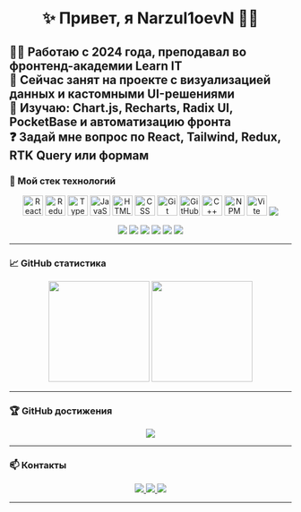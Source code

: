 <!-- Приветствие -->
<h1 align="center">✨ Привет, я Narzul1oevN 👨‍💻</h1>

🧑‍💻 Работаю с 2024 года, преподавал во фронтенд-академии **Learn IT**  
🔭 Сейчас занят на проекте с визуализацией данных и кастомными UI-решениями  
🌱 Изучаю: Chart.js, Recharts, Radix UI, PocketBase и автоматизацию фронта  
❓ Задай мне вопрос по React, Tailwind, Redux, RTK Query или формам  
---

<!-- Технологии -->
### 🧰 Мой стек технологий

<p align="center">
  <!-- Frontend -->
  <img src="https://cdn.jsdelivr.net/gh/devicons/devicon/icons/react/react-original.svg" width="36" alt="React" />
  <img src="https://cdn.jsdelivr.net/gh/devicons/devicon/icons/redux/redux-original.svg" width="36" alt="Redux" />
  <img src="https://cdn.jsdelivr.net/gh/devicons/devicon/icons/typescript/typescript-original.svg" width="36" alt="TypeScript" />
  <img src="https://cdn.jsdelivr.net/gh/devicons/devicon/icons/javascript/javascript-original.svg" width="36" alt="JavaScript" />
  <img src="https://cdn.jsdelivr.net/gh/devicons/devicon/icons/html5/html5-original.svg" width="36" alt="HTML" />
  <img src="https://cdn.jsdelivr.net/gh/devicons/devicon/icons/css3/css3-original.svg" width="36" alt="CSS" />
  <img src="https://cdn.jsdelivr.net/gh/devicons/devicon/icons/git/git-original.svg" width="36" alt="Git" />
  <img src="https://github.githubassets.com/images/modules/logos_page/GitHub-Mark.png" width="36" alt="GitHub" />
  <img src="https://cdn.jsdelivr.net/gh/devicons/devicon/icons/cplusplus/cplusplus-original.svg" width="36" alt="C++" />
  <img src="https://cdn.jsdelivr.net/gh/devicons/devicon/icons/npm/npm-original-wordmark.svg" width="36" alt="NPM" />
  <img src="https://cdn.jsdelivr.net/gh/devicons/devicon/icons/vite/vite-original.svg" width="36" alt="Vite" />
  <img src="https://img.shields.io/badge/React_Bits-61DAFB?style=flat-square&logo=react&logoColor=black" />
</p>

<p align="center">
  <!-- UI-библиотеки и инструменты -->
  <img src="https://img.shields.io/badge/Tailwind_CSS-38B2AC?style=flat-square&logo=tailwind-css&logoColor=white" />
  <img src="https://img.shields.io/badge/Ant_Design-0170FE?style=flat-square&logo=ant-design&logoColor=white" />
  <img src="https://img.shields.io/badge/MUI-007FFF?style=flat-square&logo=mui&logoColor=white" />
  <img src="https://img.shields.io/badge/Radix_UI-black?style=flat-square&logo=radix-ui&logoColor=white" />
  <img src="https://img.shields.io/badge/React_Hook_Form-EC5990?style=flat-square&logo=react-hook-form&logoColor=white" />
  <img src="https://img.shields.io/badge/JWT-000000?style=flat-square&logo=jsonwebtokens&logoColor=white" />
</p>

---

### 📈 GitHub статистика

<p align="center">
  <img src="https://github-readme-stats.vercel.app/api?username=Narzul1oevN&show_icons=true&theme=github_dark&hide_border=true&rank_icon=github" height="180" />
  <img src="https://github-readme-stats.vercel.app/api/top-langs/?username=Narzul1oevN&layout=compact&theme=github_dark&hide_border=true" height="180" />
</p>

---

<!-- Трофеи -->
### 🏆 GitHub достижения

<p align="center">
  <img src="https://github-profile-trophy.vercel.app/?username=Narzul1oevN&theme=monokai&margin-w=10&row=2&column=3" />
</p>

---

<!-- Связь -->
### 📫 Контакты

<p align="center">
  <a href="https://t.me/narzullo_n">
    <img src="https://img.shields.io/badge/Telegram-2CA5E0?style=for-the-badge&logo=telegram&logoColor=white" />
  </a>
  <a href="mailto:nnarzullo@inbox.ru">
    <img src="https://img.shields.io/badge/Email-D44638?style=for-the-badge&logo=gmail&logoColor=white" />
  </a>
  <a href="https://www.instagram.com/narzulloev_._n/">
    <img src="https://img.shields.io/badge/Instagram-E4405F?style=for-the-badge&logo=instagram&logoColor=white" />
  </a>
</p>

---
